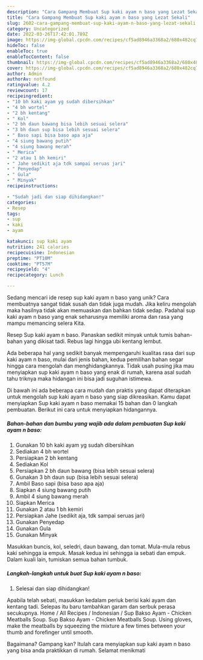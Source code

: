 ```yaml
---
description: "Cara Gampang Membuat Sup kaki ayam n baso yang Lezat Sekali"
title: "Cara Gampang Membuat Sup kaki ayam n baso yang Lezat Sekali"
slug: 2602-cara-gampang-membuat-sup-kaki-ayam-n-baso-yang-lezat-sekali
category: Uncategorized
date: 2022-03-26T17:42:01.789Z
image: https://img-global.cpcdn.com/recipes/cf5ad8946a3368a2/680x482cq70/sup-kaki-ayam-n-baso-foto-resep-utama.jpg
hideToc: false
enableToc: true
enableTocContent: false
thumbnail: https://img-global.cpcdn.com/recipes/cf5ad8946a3368a2/680x482cq70/sup-kaki-ayam-n-baso-foto-resep-utama.jpg
cover: https://img-global.cpcdn.com/recipes/cf5ad8946a3368a2/680x482cq70/sup-kaki-ayam-n-baso-foto-resep-utama.jpg
author: Admin
authorAv: notfound
ratingvalue: 4.2
reviewcount: 17
recipeingredient:
- "10 bh kaki ayam yg sudah dibersihkan"
- "4 bh wortel"
- "2 bh kentang"
- " Kol"
- "2 bh daun bawang bisa lebih sesuai selera"
- "3 bh daun sup bisa lebih sesuai selera"
- " Baso sapi bisa baso apa aja"
- "4 siung bawang putih"
- "4 siung bawang merah"
- " Merica"
- "2 atau 1 bh kemiri"
- " Jahe sedikit aja tdk sampai seruas jari"
- " Penyedap"
- " Gula"
- " Minyak"
recipeinstructions:

- "Sudah jadi dan siap dihidangkan!"
categories:
- Resep
tags:
- sup
- kaki
- ayam

katakunci: sup kaki ayam 
nutrition: 241 calories
recipecuisine: Indonesian
preptime: "PT10M"
cooktime: "PT57M"
recipeyield: "4"
recipecategory: Lunch

---
```





Sedang mencari ide resep sup kaki ayam n baso yang unik? Cara membuatnya sangat tidak susah dan tidak juga mudah. Jika keliru mengolah maka hasilnya tidak akan memuaskan dan bahkan tidak sedap. Padahal sup kaki ayam n baso yang enak seharusnya memiliki aroma dan rasa yang mampu memancing selera Kita.





Resep Sup kaki ayam n baso. Panaskan sedikit minyak untuk tumis bahan-bahan yang dikisat tadi. Rebus lagi hingga ubi kentang lembut.

Ada beberapa hal yang sedikit banyak mempengaruhi kualitas rasa dari sup kaki ayam n baso, mulai dari jenis bahan, kedua pemilihan bahan segar hingga cara mengolah dan menghidangkannya. Tidak usah pusing jika mau menyiapkan sup kaki ayam n baso yang enak di rumah, karena asal sudah tahu triknya maka hidangan ini bisa jadi suguhan istimewa.






Di bawah ini ada beberapa cara mudah dan praktis yang dapat diterapkan untuk mengolah sup kaki ayam n baso yang siap dikreasikan. Kamu dapat menyiapkan Sup kaki ayam n baso memakai 15 bahan dan 0 langkah pembuatan. Berikut ini cara untuk menyiapkan hidangannya.

<!--inarticleads1-->

##### Bahan-bahan dan bumbu yang wajib ada dalam pembuatan Sup kaki ayam n baso:

1. Gunakan 10 bh kaki ayam yg sudah dibersihkan
1. Sediakan 4 bh wortel
1. Persiapkan 2 bh kentang
1. Sediakan  Kol
1. Persiapkan 2 bh daun bawang (bisa lebih sesuai selera)
1. Gunakan 3 bh daun sup (bisa lebih sesuai selera)
1. Ambil  Baso sapi (bisa baso apa aja)
1. Siapkan 4 siung bawang putih
1. Ambil 4 siung bawang merah
1. Siapkan  Merica
1. Gunakan 2 atau 1 bh kemiri
1. Persiapkan  Jahe (sedikit aja, tdk sampai seruas jari)
1. Gunakan  Penyedap
1. Gunakan  Gula
1. Gunakan  Minyak


Masukkan buncis, kol, seledri, daun bawang, dan tomat. Mula-mula rebus kaki sehingga ia empuk. Masak kedua ini sehingga ia sebati dan empuk. Dalam kuali lain, tumiskan semua bahan tumbuk. 

<!--inarticleads2-->

##### Langkah-langkah untuk buat Sup kaki ayam n baso:


1. Selesai dan siap dihidangkan!

Apabila telah sebati, masukkan kedalam periuk berisi kaki ayam dan kentang tadi. Selepas itu baru tambahkan garam dan serbuk perasa secukupnya. Home / All Recipes / Indonesian / Sup Bakso Ayam - Chicken Meatballs Soup. Sup Bakso Ayam - Chicken Meatballs Soup. Using gloves, make the meatballs by squeezing the mixture a few times between your thumb and forefinger until smooth. 

Bagaimana? Gampang kan? Itulah cara menyiapkan sup kaki ayam n baso yang bisa anda praktikkan di rumah. Selamat menikmati
